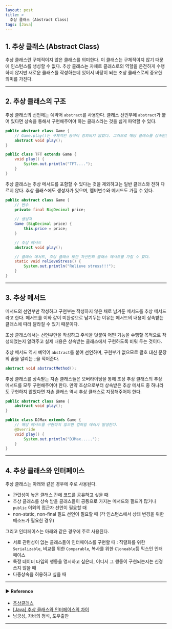 ```yaml
---
layout: post
title: >
  추상 클래스 (Abstract Class)
tags: [Java]
---
```


## 1. 추상 클래스 (Abstract Class)
추상 클래스란 구체적이지 않은 클래스를 의미한다. 이 클래스는 구체적이지 않기 때문에 인스턴스를 생성할 수 없다.
추상 클래스는 자체로 클래스로의 역할을 온전하게 수행하지 않지만 새로운 클래스를 작성하는데 있어서 바탕이 되는 조상 클래스로써 중요한 의미를 가진다.

---
## 2. 추상 클래스의 구조
추상 클래스의 선언에는 예약어 `abstract`를 사용한다.
클래스 선언부에 `abstract`가 붙어 있다면 상속을 통해서 구현해주어야 하는 클래스라는 것을 쉽게 파악할 수 있다.

```java
public abstract class Game {
    // Game.play()는 구체적인 동작이 정의되지 않았다. 그러므로 해당 클래스를 상속받는 구체적인 클래스들은 반드시 해당 메서드를 구현해야 한다.
    abstract void play();
}

public class TFT extends Game {
    void play() {
        System.out.println("TFT....");
    }
}
```

추상 클래스는 추상 메서드를 포함할 수 있다는 것을 제외하고는 일반 클래스와 전혀 다르지 않다.
추상 클래스에도 생성자가 있으며, 멤버변수와 메서드도 가질 수 있다.

```java
public abstract class Game {
    // 변수
    private final BigDecimal price;
    
    // 생성자
    Game (BigDecimal price) {
        this.price = price;
    }

    // 추상 메서드
    abstract void play();

    // 클래스 메서드, 추상 클래스 또한 자신만의 클래스 메서드를 가질 수 있다.
    static void relieveStress() {
        System.out.println("Relieve stress!!!");
    }
}
```

---
## 3. 추상 메서드
메서드의 선언부만 작성하고 구현부는 작성하지 않은 채로 남겨둔 메서드를 추상 메서드라고 한다.
메서드를 이와 같이 미완성으로 남겨두는 이유는 메서드의 내용이 상속받는 클래스에 따라 달라질 수 있기 때문이다.

조상 클래스에서는 선언부만을 작성하고 주석을 덧붙여 어떤 기능을 수행할 목적으로 작성되었는지 알려주고 실제 내용은 상속받는 클래스에서 구현하도록 비워 두는 것이다.

추상 메서드 역시 예약어 `abstract`를 붙여 선언하며, 구현부가 없으므로 괄호 대신 문장의 끝을 알리는 `;`을 적어준다.


```java
abstract void abstractMethod();
```

추상 클래스를 상속받는 자손 클래스들은 오버라이딩을 통해 조상 추상 클래스의 추상 메서드를 모두 구현해주어야 한다.
만약 조상으로부터 상속받은 추상 메서드 중 하나라도 구현하지 않았다면 자손 클래스 역시 추상 클래스로 지정해주어야 한다.

```java
public abstract class Game {
    abstract void play();
}

public class DJMax extends Game {
    // 해당 메서드를 구현하지 않으면 컴파일 에러가 발생한다.
    @Override
    void play() {
        System.out.println("DJMax.....");
    }
}
```

---
## 4. 추상 클래스와 인터페이스
추상 클래스는 아래와 같은 경우에 주로 사용된다.

- 관련성이 높은 클래스 간에 코드를 공유하고 싶을 때
- 추상 클래스를 상속 받을 클래스들이 공통으로 가지는 메서드와 필드가 많거나 `public` 이외의 접근자 선언이 필요할 때
- non-static, non-final 필드 선언이 필요할 때 (각 인스턴스에서 상태 변경을 위한 메소드가 필요한 경우)

그리고 인터페이스는 아래와 같은 경우에 주로 사용된다.

- 서로 관련성이 없는 클래스들이 인터페이스를 구현할 때 : 직렬화를 위한 `Serializable`, 비교를 위한 `Comparable`, 복사를 위한 `Cloneable`등 믹스인 인터페이스
- 특정 데이터 타입의 행동을 명시하고 싶은데, 어디서 그 행동이 구현되는지는 신경쓰지 않을 때
- 다중상속을 허용하고 싶을 때

---
#### ▶ Reference
- [추상클래스](https://school.programmers.co.kr/learn/courses/5/lessons/188)
- [[Java] 추상 클래스와 인터페이스의 차이](https://velog.io/@new_wisdom/Java-추상-클래스와-인터페이스의-차이)
- 남궁성, 자바의 정석, 도우출판

---